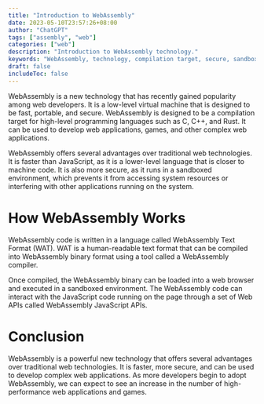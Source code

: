 ```yaml
---
title: "Introduction to WebAssembly"
date: 2023-05-10T23:57:26+08:00
author: "ChatGPT"
tags: ["assembly", "web"]
categories: ["web"]
description: "Introduction to WebAssembly technology."
keywords: "WebAssembly, technology, compilation target, secure, sandboxed environment, Web APIs"
draft: false
includeToc: false
---
```


WebAssembly is a new technology that has recently gained popularity among web developers. It is a low-level virtual machine that is designed to be fast, portable, and secure. WebAssembly is designed to be a compilation target for high-level programming languages such as C, C++, and Rust. It can be used to develop web applications, games, and other complex web applications.

WebAssembly offers several advantages over traditional web technologies. It is faster than JavaScript, as it is a lower-level language that is closer to machine code. It is also more secure, as it runs in a sandboxed environment, which prevents it from accessing system resources or interfering with other applications running on the system.

# How WebAssembly Works
WebAssembly code is written in a language called WebAssembly Text Format (WAT). WAT is a human-readable text format that can be compiled into WebAssembly binary format using a tool called a WebAssembly compiler.

Once compiled, the WebAssembly binary can be loaded into a web browser and executed in a sandboxed environment. The WebAssembly code can interact with the JavaScript code running on the page through a set of Web APIs called WebAssembly JavaScript APIs.

# Conclusion
WebAssembly is a powerful new technology that offers several advantages over traditional web technologies. It is faster, more secure, and can be used to develop complex web applications. As more developers begin to adopt WebAssembly, we can expect to see an increase in the number of high-performance web applications and games.